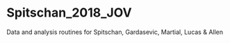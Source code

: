 # Spitschan_2018_JOV
Data and analysis routines for Spitschan, Gardasevic, Martial, Lucas &amp; Allen
